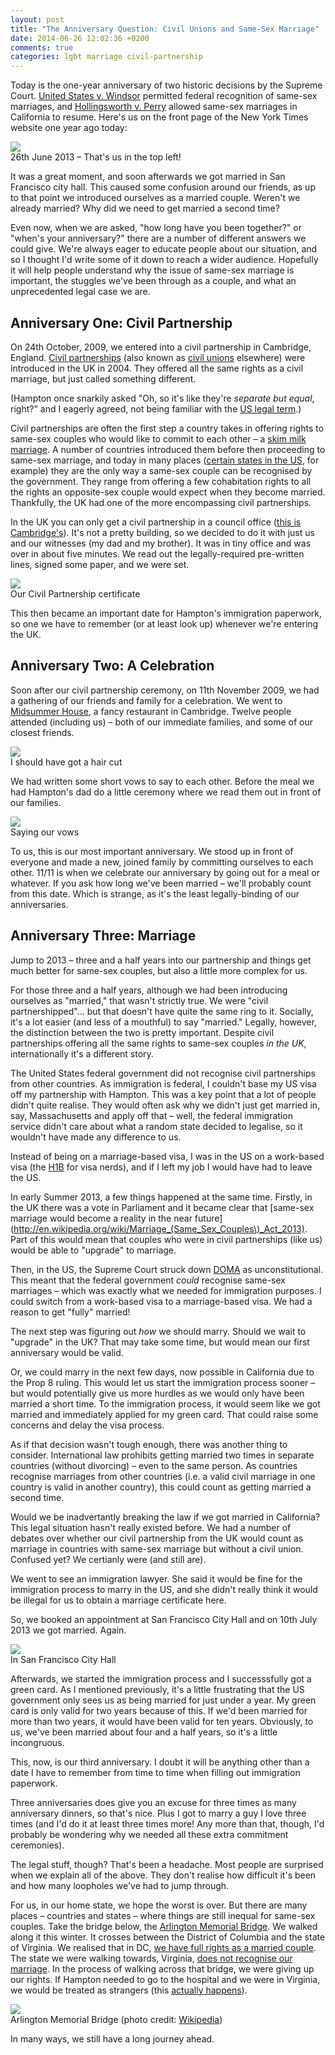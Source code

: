 ```yaml
---
layout: post
title: "The Anniversary Question: Civil Unions and Same-Sex Marriage"
date: 2014-06-26 12:02:36 +0200
comments: true
categories: lgbt marriage civil-partnership 
---
```


Today is the one-year anniversary of two historic decisions by the Supreme Court. [United States v. Windsor](http://en.wikipedia.org/wiki/United_States_v._Windsor) permitted federal recognition of same-sex marriages, and [Hollingsworth v. Perry](http://en.wikipedia.org/wiki/Hollingsworth_v._Perry) allowed same-sex marriages in California to resume. Here's us on the front page of the New York Times website one year ago today:

<div class="img">
  <img src="/images/marriage/nytimes.png">
  <div class="alt">26th June 2013 – That's us in the top left!</div>
</div>

It was a great moment, and soon afterwards we got married in San Francisco city hall. This caused some confusion around our friends, as up to that point we introduced ourselves as a married couple. Weren't we already married? Why did we need to get married a second time?

Even now, when we are asked, "how long have you been together?" or "when's your anniversary?" there are a number of different answers we could give. We're always eager to educate people about our situation, and so I thought I'd write some of it down to reach a wider audience. Hopefully it will help people understand why the issue of same-sex marriage is important, the stuggles we've been through as a couple, and what an unprecedented legal case we are.

<!-- more -->

## Anniversary One: Civil Partnership

On 24th October, 2009, we entered into a civil partnership in Cambridge, England. [Civil partnerships](http://en.wikipedia.org/wiki/Civil_partnership_in_the_United_Kingdom) (also known as [civil unions](http://en.wikipedia.org/wiki/Civil_union) elsewhere) were introduced in the UK in 2004. They offered all the same rights as a civil marriage, but just called something different.

(Hampton once snarkily asked "Oh, so it's like they're *separate but equal*, right?" and I eagerly agreed, not being familiar with the [US legal term](http://en.wikipedia.org/wiki/Separate_but_equal).)

Civil partnerships are often the first step a country takes in offering rights to same-sex couples who would like to commit to each other – a [skim milk marriage](http://www.huffingtonpost.com/2013/03/27/ginsburg-doma_n_2966548.html). A number of countries introduced them before then proceeding to same-sex marriage, and today in many places ([certain states in the US](http://en.wikipedia.org/wiki/Same-sex_unions_in_the_United_States#States_with_Civil_unions_.28table.29), for example) they are the only way a same-sex couple can be recognised by the government. They range from offering a few cohabitation rights to all the rights an opposite-sex couple would expect when they become married. Thankfully, the UK had one of the more encompassing civil partnerships.

In the UK you can only get a civil partnership in a council office ([this is Cambridge's](http://en.wikipedia.org/wiki/Cambridgeshire_County_Council#mediaviewer/File:Shire_Hall,_Cambridge_-_geograph.org.uk_-_84489.jpg)). It's not a pretty building, so we decided to do it with just us and our witnesses (my dad and my brother). It was in tiny office and was over in about five minutes. We read out the legally-required pre-written lines, signed some paper, and we were set.

<div class="img">
  <img src="/images/marriage/civilpartnership.jpg">
  <div class="alt">Our Civil Partnership certificate</div>
</div>

This then became an important date for Hampton's immigration paperwork, so one we have to remember (or at least look up) whenever we're entering the UK.

## Anniversary Two: A Celebration

Soon after our civil partnership ceremony, on 11th November 2009, we had a gathering of our friends and family for a celebration. We went to [Midsummer House](http://www.midsummerhouse.co.uk/), a fancy restaurant in Cambridge. Twelve people attended (including us) – both of our immediate families, and some of our closest friends.

<div class="img">
  <img src="/images/marriage/uk-couple.jpg">
  <div class="alt">I should have got a hair cut</div>
</div>

We had written some short vows to say to each other. Before the meal we had Hampton's dad do a little ceremony where we read them out in front of our families.

<div class="img">
  <img src="/images/marriage/uk-vows.jpg">
  <div class="alt">Saying our vows</div>
</div>

To us, this is our most important anniversary. We stood up in front of everyone and made a new, joined family by committing ourselves to each other. 11/11 is when we celebrate our anniversary by going out for a meal or whatever. If you ask how long we've been married – we'll probably count from this date. Which is strange, as it's the least legally-binding of our anniversaries.

## Anniversary Three: Marriage

Jump to 2013 – three and a half years into our partnership and things get much better for same-sex couples, but also a little more complex for us.

For those three and a half years, although we had been introducing ourselves as "married," that wasn't strictly true. We were "civil partnershipped"... but that doesn't have quite the same ring to it. Socially, it's a lot easier (and less of a mouthful) to say "married." Legally, however, the distinction between the two is pretty important. Despite civil partnerships offering all the same rights to same-sex couples *in the UK*, internationally it's a different story. 

The United States federal government did not recognise civil partnerships from other countries. As immigration is federal, I couldn't base my US visa off my partnership with Hampton. This was a key point that a lot of people didn't quite realise. They would often ask why we didn't just get married in, say, Massachusetts and apply off that – well, the federal immigration service didn't care about what a random state decided to legalise, so it wouldn't have made any difference to us.

Instead of being on a marriage-based visa, I was in the US on a work-based visa (the [H1B](http://en.wikipedia.org/wiki/H-1B_visa) for visa nerds), and if I left my job I would have had to leave the US. 

In early Summer 2013, a few things happened at the same time. Firstly, in the UK there was a vote in Parliament and it became clear that [same-sex marriage would become a reality in the near future](http://en.wikipedia.org/wiki/Marriage_(Same_Sex_Couples\)_Act_2013). Part of this would mean that couples who were in civil partnerships (like us) would be able to "upgrade" to marriage.

Then, in the US, the Supreme Court struck down [DOMA](http://en.wikipedia.org/wiki/Defense_of_Marriage_Act) as unconstitutional. This meant that the federal government *could* recognise same-sex marriages – which was exactly what we needed for immigration purposes. I could switch from a work-based visa to a marriage-based visa. We had a reason to get "fully" married!

The next step was figuring out *how* we should marry. Should we wait to "upgrade" in the UK? That may take some time, but would mean our first anniversary would be valid. 

Or, we could marry in the next few days, now possible in California due to the Prop 8 ruling. This would let us start the immigration process sooner – but would potentially give us more hurdles as we would only have been married a short time. To the immigration process, it would seem like we got married and immediately applied for my green card. That could raise some concerns and delay the visa process.

As if that decision wasn't tough enough, there was another thing to consider. International law prohibits getting married two times in separate countries (without divorcing) – even to the same person. As countries recognise marriages from other countries (i.e. a valid civil marriage in one country is valid in another country), this could count as getting married a second time.

Would we be inadvertantly breaking the law if we got married in California? This legal situation hasn't really existed before. We had a number of debates over whether our civil partnership from the UK would count as marriage in countries with same-sex marriage but without a civil union. Confused yet? We certianly were (and still are).

We went to see an immigration lawyer. She said it would be fine for the immigration process to marry in the US, and she didn't really think it would be illegal for us to obtain a marriage certificate here. 

So, we booked an appointment at San Francisco City Hall and on 10th July 2013 we got married. Again.

<div class="img">
  <img src="/images/marriage/us-cityhall.jpg">
  <div class="alt">In San Francisco City Hall</div>
</div>

Afterwards, we started the immigration process and I successsfully got a green card. As I mentioned previously, it's a little frustrating that the US government only sees us as being married for just under a year. My green card is only valid for two years because of this. If we'd been married for more than two years, it would have been valid for ten years. Obviously, to us, we've been married about four and a half years, so it's a little incongruous.

This, now, is our third anniversary. I doubt it will be anything other than a date I have to remember from time to time when filling out immigration paperwork.

Three anniversaries does give you an excuse for three times as many anniversary dinners, so that's nice. Plus I got to marry a guy I love three times (and I'd do it at least three times more! Any more than that, though, I'd probably be wondering why we needed all these extra commitment ceremonies).

The legal stuff, though? That's been a headache. Most people are surprised when we explain all of the above. They don't realise how difficult it's been and how many loopholes we've had to jump through.

For us, in our home state, we hope the worst is over. But there are many places – countries and states – where things are still inequal for same-sex couples. Take the bridge below, the [Arlington Memorial Bridge](http://en.wikipedia.org/wiki/Arlington_Memorial_Bridge). We walked along it this winter. It crosses between the District of Columbia and the state of Virginia. We realised that in DC, [we have full rights as a married couple](http://en.wikipedia.org/wiki/Same-sex_marriage_in_the_District_of_Columbia). The state we were walking towards, Virginia, [does not recognise our marriage](http://en.wikipedia.org/wiki/Same-sex_marriage_in_Virginia). In the process of walking across that bridge, we were giving up our rights. If Hampton needed to go to the hospital and we were in Virginia, we would be treated as strangers (this [actually happens](http://www.nytimes.com/2009/05/19/health/19well.html)).

<div class="img">
  <img src="http://upload.wikimedia.org/wikipedia/commons/2/25/Arlington_Memorial_Bridge_DC_12_2011_00091.JPG">
  <div class="alt">Arlington Memorial Bridge (photo credit: <a href="http://en.wikipedia.org/wiki/Arlington_Memorial_Bridge#mediaviewer/File:Arlington_Memorial_Bridge_DC_12_2011_00091.JPG">Wikipedia</a>)</div>
</div>

In many ways, we still have a long journey ahead.